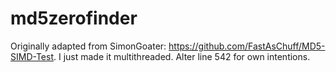 # md5zerofinder
Originally adapted from SimonGoater: https://github.com/FastAsChuff/MD5-SIMD-Test. I just made it multithreaded. Alter line 542 for own intentions.
